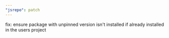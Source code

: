 ```yaml
---
"jsrepo": patch
---
```


fix: ensure package with unpinned version isn't installed if already installed in the users project
  